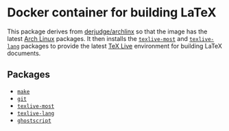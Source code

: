 # Docker container for building LaTeX

This package derives from
[derjudge/archlinx](https://hub.docker.com/r/derjudge/archlinux/) so that the
image has the latest [Arch Linux](https://www.archlinux.org/) packages. It then
installs the
[`texlive-most`](https://www.archlinux.org/groups/x86_64/texlive-most/) and
[`texlive-lang`](https://www.archlinux.org/groups/x86_64/texlive-lang/) packages
to provide the latest
[TeX Live](https://wiki.archlinux.org/index.php/TeX_Live) environment for
building LaTeX documents.

## Packages

  - [`make`](https://www.archlinux.org/groups/x86_64/make/)
  - [`git`](https://www.archlinux.org/groups/x86_64/git/)
  - [`texlive-most`](https://www.archlinux.org/groups/x86_64/texlive-most/)
  - [`texlive-lang`](https://www.archlinux.org/groups/x86_64/texlive-lang/)
  - [`ghostscript`](https://www.archlinux.org/groups/x86_64/ghostscript/)
